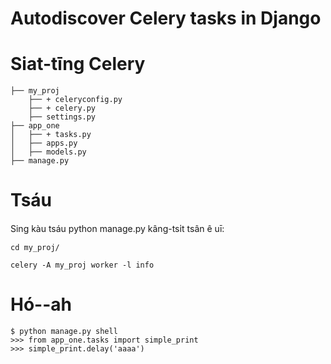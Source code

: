 # Autodiscover Celery tasks in Django 


# Siat-tīng Celery 
```
├── my_proj
    ├── + celeryconfig.py
    ├── + celery.py
    ├── settings.py
├── app_one
│   ├── + tasks.py
│   ├── apps.py
│   ├── models.py
├── manage.py
```

# Tsáu
Sing kàu tsáu python manage.py kâng-tsi̍t tsân ê uī:
```
cd my_proj/
```
```
celery -A my_proj worker -l info
```

# Hó--ah
```
$ python manage.py shell
>>> from app_one.tasks import simple_print
>>> simple_print.delay('aaaa')
```


